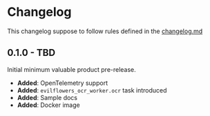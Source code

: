 # Changelog

This changelog suppose to follow rules defined in the [changelog.md](https://changelog.md)

## 0.1.0 - TBD

Initial minimum valuable product pre-release.

- **Added**: OpenTelemetry support
- **Added**: `evilflowers_ocr_worker.ocr` task introduced
- **Added**: Sample docs
- **Added**: Docker image
